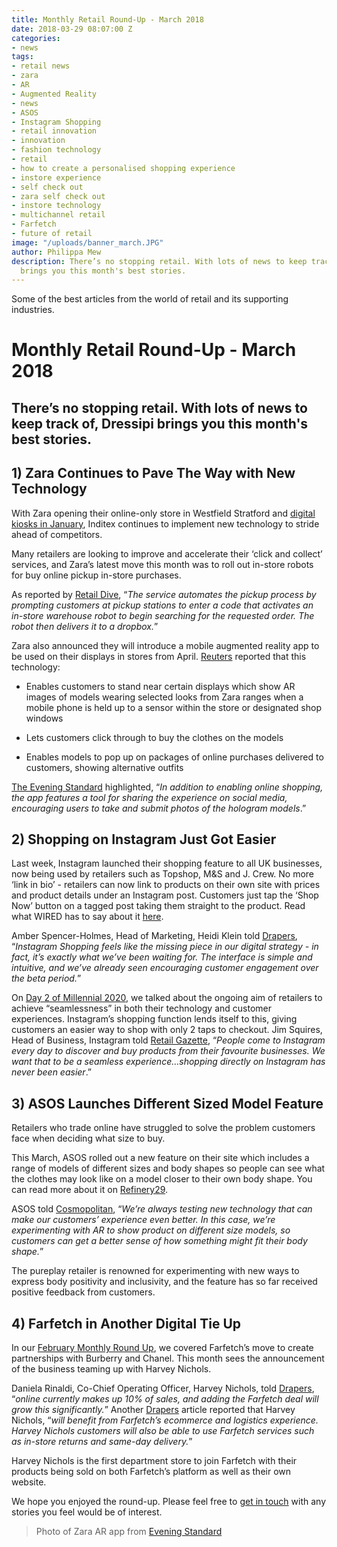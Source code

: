 ```yaml
---
title: Monthly Retail Round-Up - March 2018
date: 2018-03-29 08:07:00 Z
categories:
- news
tags:
- retail news
- zara
- AR
- Augmented Reality
- news
- ASOS
- Instagram Shopping
- retail innovation
- innovation
- fashion technology
- retail
- how to create a personalised shopping experience
- instore experience
- self check out
- zara self check out
- instore technology
- multichannel retail
- Farfetch
- future of retail
image: "/uploads/banner_march.JPG"
author: Philippa Mew
description: There’s no stopping retail. With lots of news to keep track of, Dressipi
  brings you this month's best stories.
---
```


Some of the best articles from the world of retail and its supporting industries.

# Monthly Retail Round-Up - March 2018

## There’s no stopping retail. With lots of news to keep track of, Dressipi brings you this month's best stories.


## 1) Zara Continues to Pave The Way with New Technology

With Zara opening their online-only store in Westfield Stratford and [digital kiosks in January](https://dressipi.com/blog/zaras-self-service-check-out-highlights-a-stronger-focus-on-creating-better-in-store-customer-experiences/), Inditex continues to implement new technology to stride ahead of competitors. 

Many retailers are looking to improve and accelerate their ‘click and collect’ services, and Zara’s latest move this month was to roll out in-store robots for buy online pickup in-store purchases. 

As reported by [Retail Dive](https://www.retaildive.com/news/zara-aims-to-automate-pickup-with-in-store-robots/518564/), “*The service automates the pickup process by prompting customers at pickup stations to enter a code that activates an in-store warehouse robot to begin searching for the requested order. The robot then delivers it to a dropbox.*”

Zara also announced they will introduce a mobile augmented reality app to be used on their displays in stores from April. [Reuters](https://www.reuters.com/article/us-inditex-zara-technology/zara-to-lure-millennials-with-augmented-reality-displays-idUSKCN1GP2TC) reported that this technology:

* Enables customers to stand near certain displays which show AR images of models wearing selected looks from Zara ranges when a mobile phone is held up to a sensor within the store or designated shop windows

* Lets customers click through to buy the clothes on the models

* Enables models to pop up on packages of online purchases delivered to customers, showing alternative outfits

[The Evening Standard](https://www.standard.co.uk/fashion/zara-to-launch-an-augmented-reality-app-in-its-stores-a3789441.html) highlighted, “*In addition to enabling online shopping, the app features a tool for sharing the experience on social media, encouraging users to take and submit photos of the hologram models*.”


## 2) Shopping on Instagram Just Got Easier

Last week, Instagram launched their shopping feature to all UK businesses, now being used by retailers such as Topshop, M&S and J. Crew. No more ‘link in bio’ - retailers can now link to products on their own site with prices and product details under an Instagram post. Customers just tap the ‘Shop Now’ button on a tagged post taking them straight to the product. Read what WIRED has to say about it [here](http://www.wired.co.uk/article/instagram-shopping-business-tool-launch).

Amber Spencer-Holmes, Head of Marketing, Heidi Klein told [Drapers](https://www.drapersonline.com/7029596.article?utm_source=newsletter&utm_medium=email&utm_campaign=DR_EditorialNewsletters.Reg:%20Send%20-%20The%20Weekend%20Read&mkt_tok=eyJpIjoiWTJFM1pXWTNZMlExT1dZMCIsInQiOiJ0T2lZeXRhd1wvaUVqWDZDdlZTbDBmOEtFbUwyNWRhbGtBbGNtWXEzQkxkYTQ5clZmWmhVdUNRT3NYSWRKcmNGdW1RT0s1cE5LVUtLOTU2a1wvb1NuMDZjb3hiblVLXC83UEtcL25rKzkzYkNpN1wvVnR3YzV3YW5tQlZCYVIyUXFqdmdVIn0%3D), “*Instagram Shopping feels like the missing piece in our digital strategy - in fact, it’s exactly what we’ve been waiting for. The interface is simple and intuitive, and we’ve already seen encouraging customer engagement over the beta period.*”

On [Day 2 of Millennial 2020](https://dressipi.com/blog/millennial-2020-europe-summit-day-2/), we talked about the ongoing aim of retailers to achieve “seamlessness” in both their technology and customer experiences. Instagram’s shopping function lends itself to this, giving customers an easier way to shop with only 2 taps to checkout. Jim Squires, Head of Business, Instagram told [Retail Gazette](https://www.retailgazette.co.uk/blog/2018/03/shopping-instagram-uk-launched/), “*People come to Instagram every day to discover and buy products from their favourite businesses. We want that to be a seamless experience…shopping directly on Instagram has never been easier*.”


## 3) ASOS Launches Different Sized Model Feature

Retailers who trade online have struggled to solve the problem customers face when deciding what size to buy.

This March, ASOS rolled out a new feature on their site which includes a range of models of different sizes and body shapes so people can see what the clothes may look like on a model closer to their own body shape. You can read more about it on [Refinery29](https://www.refinery29.uk/2018/03/194407/asos-clothes-different-size-models).

ASOS told [Cosmopolitan](https://www.cosmopolitan.com/uk/fashion/style/a19559661/asos-same-clothes-on-different-size-models/), “*We’re always testing new technology that can make our customers’ experience even better. In this case, we’re experimenting with AR to show product on different size models, so customers can get a better sense of how something might fit their body shape.*”

The pureplay retailer is renowned for experimenting with new ways to express body positivity and inclusivity, and the feature has so far received positive feedback from customers. 


## 4) Farfetch in Another Digital Tie Up

In our [February Monthly Round Up](https://dressipi.com/blog/monthly-retail-round-up-february-2018/), we covered Farfetch’s move to create partnerships with Burberry and Chanel. This month sees the announcement of the business teaming up with Harvey Nichols. 

Daniela Rinaldi, Co-Chief Operating Officer, Harvey Nichols, told [Drapers](https://www.drapersonline.com/7029612.article?utm_source=newsletter&utm_medium=email&utm_campaign=DR_EditorialNewsletters.Reg:%20Send%20-%20Daily%20News&mkt_tok=eyJpIjoiWkRobU56ZzBNV0ZpTkdGaiIsInQiOiJoSng3WGlHVEpDc2xyT29MY3J1TjVaeEJUVTBkS0EweUJTWjFuUXdROThwXC9tV1BzdFwvbWMzcTVVM2pKczZORDVhYndKakFBaGdyU1NSWlNiaUx0QTlja2VGRVlUTG1YazNSSnJZZDRnQ1VrTXNlYkV4VnBLdVd6dEp5YTJmU2YrIn0%3D), “*online currently makes up 10% of sales, and adding the Farfetch deal will grow this significantly.*” Another [Drapers](https://www.drapersonline.com/7029467.article?utm_source=newsletter&utm_medium=email&utm_campaign=DR_EditorialNewsletters.Reg:%20Send%20-%20Daily%20News&mkt_tok=eyJpIjoiTjJVM01qQTJaVEl3TXpNNSIsInQiOiJVc2FRZlFKdFhWcEhlTzBObkVzNEVRK1BTSFZRYmJGbkkzeVllWXZTUFhRNEdSYnd2bCt2OEFTaCtBSUVGWWhCbnhHMzczRVh5ME9xQVlnS2dmeWlzRXVIZVllbWM0KzlzamJYOUdrWURJNFZpSVdkTCtKTUFzdE95WXBtRHhYQyJ9) article reported that Harvey Nichols, “*will benefit from Farfetch’s ecommerce and logistics experience. Harvey Nichols customers will also be able to use Farfetch services such as in-store returns and same-day delivery.*” 

Harvey Nichols is the first department store to join Farfetch with their products being sold on both Farfetch’s platform as well as their own website.


We hope you enjoyed the round-up. Please feel free to [get in touch](https://dressipi.com/contact/) with any stories you feel would be of interest. 

>Photo of Zara AR app from [Evening Standard](https://www.standard.co.uk/fashion/zara-to-launch-an-augmented-reality-app-in-its-stores-a3789441.html)